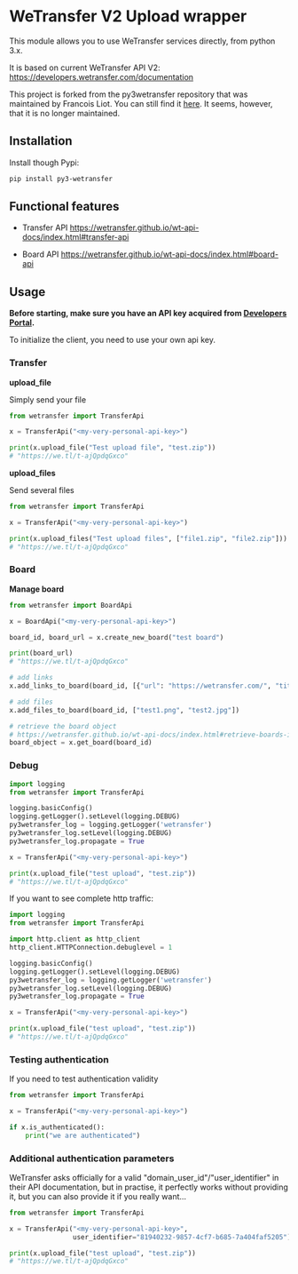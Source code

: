 # WeTransfer V2 Upload wrapper

This module allows you to use WeTransfer services directly, from python 3.x.

It is based on current WeTransfer API V2: https://developers.wetransfer.com/documentation

This project is forked from the py3wetransfer repository that was maintained by Francois Liot. You can still find it [here](https://github.com/fliot/py3wetransfer). It seems, however, that it is no longer maintained.

## Installation

Install though Pypi:
```sh
pip install py3-wetransfer
```

## Functional features
  - Transfer API
https://wetransfer.github.io/wt-api-docs/index.html#transfer-api

  - Board API
https://wetransfer.github.io/wt-api-docs/index.html#board-api

## Usage
**Before starting, make sure you have an API key acquired from [Developers Portal](https://developers.wetransfer.com/).**

To initialize the client, you need to use your own api key. 

### Transfer

**upload_file**

Simply send your file
```python
from wetransfer import TransferApi

x = TransferApi("<my-very-personal-api-key>")

print(x.upload_file("Test upload file", "test.zip"))
# "https://we.tl/t-ajQpdqGxco"
```

**upload_files**

Send several files
```python
from wetransfer import TransferApi

x = TransferApi("<my-very-personal-api-key>")

print(x.upload_files("Test upload files", ["file1.zip", "file2.zip"]))
# "https://we.tl/t-ajQpdqGxco"
```

### Board

**Manage board**

```python
from wetransfer import BoardApi

x = BoardApi("<my-very-personal-api-key>")

board_id, board_url = x.create_new_board("test board")

print(board_url)
# "https://we.tl/t-ajQpdqGxco"

# add links
x.add_links_to_board(board_id, [{"url": "https://wetransfer.com/", "title": "WeTransfer"}])

# add files
x.add_files_to_board(board_id, ["test1.png", "test2.jpg"])

# retrieve the board object 
# https://wetransfer.github.io/wt-api-docs/index.html#retrieve-boards-information
board_object = x.get_board(board_id)
```

### Debug
```python
import logging
from wetransfer import TransferApi

logging.basicConfig()
logging.getLogger().setLevel(logging.DEBUG)
py3wetransfer_log = logging.getLogger('wetransfer')
py3wetransfer_log.setLevel(logging.DEBUG)
py3wetransfer_log.propagate = True

x = TransferApi("<my-very-personal-api-key>")

print(x.upload_file("test upload", "test.zip"))
# "https://we.tl/t-ajQpdqGxco"
```

If you want to see complete http traffic:

```python
import logging
from wetransfer import TransferApi

import http.client as http_client
http_client.HTTPConnection.debuglevel = 1

logging.basicConfig()
logging.getLogger().setLevel(logging.DEBUG)
py3wetransfer_log = logging.getLogger('wetransfer')
py3wetransfer_log.setLevel(logging.DEBUG)
py3wetransfer_log.propagate = True

x = TransferApi("<my-very-personal-api-key>")

print(x.upload_file("test upload", "test.zip"))
# "https://we.tl/t-ajQpdqGxco"
```

### Testing authentication

If you need to test authentication validity

```python
from wetransfer import TransferApi

x = TransferApi("<my-very-personal-api-key>")

if x.is_authenticated():
    print("we are authenticated")
```

### Additional authentication parameters

WeTransfer asks officially for a valid "domain_user_id"/"user_identifier" in their API documentation, but in practise, it perfectly works without providing it, but you can also provide it if you really want...

```python
from wetransfer import TransferApi

x = TransferApi("<my-very-personal-api-key>", 
                user_identifier="81940232-9857-4cf7-b685-7a404faf5205")

print(x.upload_file("test upload", "test.zip"))
# "https://we.tl/t-ajQpdqGxco"
```
